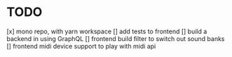 # TODO

[x] mono repo, with yarn workspace
[] add tests to frontend
[] build a backend in using GraphQL
[] frontend build filter to switch out sound banks
[] frontend midi device support to play with midi api
